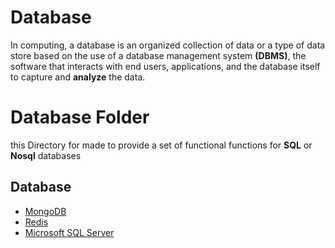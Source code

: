# Database

In computing, a database is an organized collection of data or a type of data store based on the use of a database management system **(DBMS)**, the software that interacts with end users, applications, and the database itself to capture and **analyze** the data.


# Database Folder

this Directory for made to provide a set of functional functions for **SQL** or **Nosql** databases

 ## Database
 - [MongoDB](https://github.com/rayanabniro/PublicFunction/blob/main/PublicFunction/DataBase/Mongo/README.md "README.md")
 - [Redis](https://github.com/rayanabniro/PublicFunction/blob/main/PublicFunction/DataBase/Redis/README.md "README.md")
 - [Microsoft SQL Server](https://github.com/rayanabniro/PublicFunction/blob/main/PublicFunction/DataBase/SQL/README.md "README.md")
